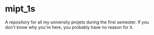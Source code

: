 # mipt_1s
A repository for all my university projets during the first semester. If you don't know why you're here, you probably have no reason for it.

